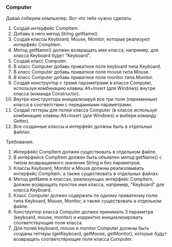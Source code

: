 
### Computer

Давай соберем компьютер. Вот что тебе нужно сделать:
1. Создай интерфейс CompItem.
2. Добавь в него метод String getName().
3. Создай классы Keyboard, Mouse, Monitor, которые реализуют интерфейс CompItem.
4. Метод getName() должен возвращать имя класса, например, для класса Keyboard будет &quot;Keyboard&quot;.
5. Создай класс Computer.
6. В класс Computer добавь приватное поле keyboard типа Keyboard.
7. В класс Computer добавь приватное поле mouse типа Mouse.
8. В класс Computer добавь приватное поле monitor типа Monitor.
9. Создай конструктор с тремя параметрами в классе Computer, используя комбинацию клавиш Alt+Insert (для Windows) внутри класса (команда Constructor).
10. Внутри конструктора инициализируй все три поля (переменные) класса в соответствии с переданными параметрами.
11. Создай геттеры для полей класса Computer (в классе используй комбинацию клавиш Alt+Insert (для Windows) и выбери команду Getter).
12. Все созданные классы и интерфейс должны быть в отдельных файлах.


Требования:
1.	Интерфейс CompItem должен существовать в отдельном файле.
2.	В интерфейсе CompItem должен быть объявлен метод getName() с типом возвращаемого значения String и без параметров.
3.	Классы Keyboard, Monitor и Mouse должны реализовывать интерфейс CompItem, а также существовать в отдельных файлах.
4.	Метод getName в классах, реализующих интерфейс CompItem, должен возвращать простое имя класса, например, &quot;Keyboard&quot; для класса Keyboard.
5.	Класс Computer должен содержать по одному приватному полю типа Keyboard, Mouse, Monitor, а также существовать в отдельном файле.
6.	Конструктор класса Computer должен принимать 3 параметра (keyboard, mouse, monitor) и корректно инициализировать соответствующие поля класса.
7.	Для полей keyboard, mouse и monitor Computer должны быть созданы геттеры (getKeyboard, getMouse, getMonitor), которые будут возвращать соответствующие поля класса Computer.


